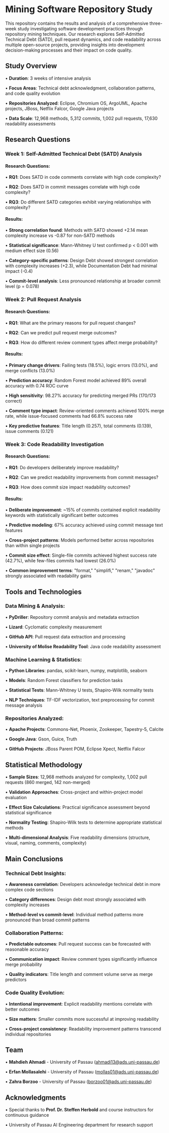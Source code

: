 # Mining Software Repository Study

This repository contains the results and analysis of a comprehensive three-week study investigating software development practices through repository mining techniques. 
Our research explores Self-Admitted Technical Debt (SATD), pull request dynamics, and code readability across multiple open-source projects, providing insights into development decision-making processes and their impact on code quality.

## Study Overview

• **Duration**: 3 weeks of intensive analysis

• **Focus Areas**: Technical debt acknowledgment, collaboration patterns, and code quality evolution

• **Repositories Analyzed**: Eclipse, Chromium OS, ArgoUML, Apache projects, JBoss, Netflix Falcor, Google Java projects

• **Data Scale**: 12,968 methods, 5,312 commits, 1,002 pull requests, 17,630 readability assessments

## Research Questions 

### Week 1: Self-Admitted Technical Debt (SATD) Analysis

#### Research Questions:

• **RQ1**: Does SATD in code comments correlate with high code complexity?

• **RQ2**: Does SATD in commit messages correlate with high code complexity?  

• **RQ3**: Do different SATD categories exhibit varying relationships with complexity?

#### Results:

• **Strong correlation found**: Methods with SATD showed +2.14 mean complexity increase vs -0.87 for non-SATD methods

• **Statistical significance**: Mann-Whitney U test confirmed p < 0.001 with medium effect size (0.56)

• **Category-specific patterns**: Design Debt showed strongest correlation with complexity increases (+2.3), while Documentation Debt had minimal impact (-0.4)

• **Commit-level analysis**: Less pronounced relationship at broader commit level (p = 0.078)

### Week 2: Pull Request Analysis

#### Research Questions:

• **RQ1**: What are the primary reasons for pull request changes?

• **RQ2**: Can we predict pull request merge outcomes?

• **RQ3**: How do different review comment types affect merge probability?

#### Results:

• **Primary change drivers**: Failing tests (18.5%), logic errors (13.0%), and merge conflicts (13.0%)

• **Prediction accuracy**: Random Forest model achieved 89% overall accuracy with 0.74 ROC curve

• **High sensitivity**: 98.27% accuracy for predicting merged PRs (170/173 correct)

• **Comment type impact**: Review-oriented comments achieved 100% merge rate, while issue-focused comments had 66.8% success rate

• **Key predictive features**: Title length (0.257), total comments (0.139), issue comments (0.121)

### Week 3: Code Readability Investigation

#### Research Questions:

• **RQ1**: Do developers deliberately improve readability?

• **RQ2**: Can we predict readability improvements from commit messages?

• **RQ3**: How does commit size impact readability outcomes?

#### Results:

• **Deliberate improvement**: ~15% of commits contained explicit readability keywords with statistically significant better outcomes

• **Predictive modeling**: 67% accuracy achieved using commit message text features

• **Cross-project patterns**: Models performed better across repositories than within single projects

• **Commit size effect**: Single-file commits achieved highest success rate (42.7%), while few-files commits had lowest (26.0%)

• **Common improvement terms**: "format," "simplifi," "renam," "javadoc" strongly associated with readability gains

## Tools and Technologies

### Data Mining & Analysis:

• **PyDriller**: Repository commit analysis and metadata extraction

• **Lizard**: Cyclomatic complexity measurement

• **GitHub API**: Pull request data extraction and processing

• **University of Molise Readability Tool**: Java code readability assessment

### Machine Learning & Statistics:

• **Python Libraries**: pandas, scikit-learn, numpy, matplotlib, seaborn

• **Models**: Random Forest classifiers for prediction tasks

• **Statistical Tests**: Mann-Whitney U tests, Shapiro-Wilk normality tests

• **NLP Techniques**: TF-IDF vectorization, text preprocessing for commit message analysis

### Repositories Analyzed:

• **Apache Projects**: Commons-Net, Phoenix, Zookeeper, Tapestry-5, Calcite

• **Google Java**: Gson, Guice, Truth

• **GitHub Projects**: JBoss Parent POM, Eclipse Xpect, Netflix Falcor

## Statistical Methodology


• **Sample Sizes**: 12,968 methods analyzed for complexity, 1,002 pull requests (860 merged, 142 non-merged)

• **Validation Approaches**: Cross-project and within-project model evaluation

• **Effect Size Calculations**: Practical significance assessment beyond statistical significance

• **Normality Testing**: Shapiro-Wilk tests to determine appropriate statistical methods

• **Multi-dimensional Analysis**: Five readability dimensions (structure, visual, naming, comments, complexity)

## Main Conclusions

### Technical Debt Insights:

• **Awareness correlation**: Developers acknowledge technical debt in more complex code sections

• **Category differences**: Design debt most strongly associated with complexity increases

• **Method-level vs commit-level**: Individual method patterns more pronounced than broad commit patterns

### Collaboration Patterns:

• **Predictable outcomes**: Pull request success can be forecasted with reasonable accuracy

• **Communication impact**: Review comment types significantly influence merge probability

• **Quality indicators**: Title length and comment volume serve as merge predictors

### Code Quality Evolution:

• **Intentional improvement**: Explicit readability mentions correlate with better outcomes

• **Size matters**: Smaller commits more successful at improving readability

• **Cross-project consistency**: Readability improvement patterns transcend individual repositories

## Team


• **Mahdieh Ahmadi** - University of Passau (ahmadi13@ads.uni-passau.de)

• **Erfan Mollasalehi** - University of Passau (mollas01@ads.uni-passau.de)  

• **Zahra Borzoo** - University of Passau (borzoo01@ads.uni-passau.de)

## Acknowledgments


• Special thanks to **Prof. Dr. Steffen Herbold** and course instructors for continuous guidance

• University of Passau AI Engineering department for research support
